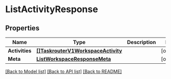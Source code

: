 # ListActivityResponse

## Properties
Name | Type | Description | Notes
------------ | ------------- | ------------- | -------------
**Activities** | [**[]TaskrouterV1WorkspaceActivity**](taskrouter.v1.workspace.activity.md) |  |[optional] 
**Meta** | [**ListWorkspaceResponseMeta**](ListWorkspaceResponse_meta.md) |  |[optional] 

[[Back to Model list]](../README.md#documentation-for-models) [[Back to API list]](../README.md#documentation-for-api-endpoints) [[Back to README]](../README.md)


